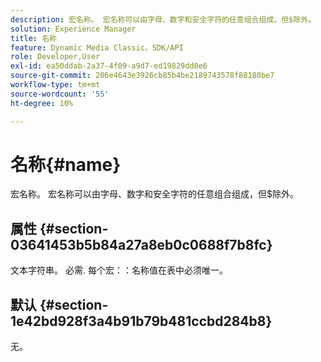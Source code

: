 ```yaml
---
description: 宏名称。 宏名称可以由字母、数字和安全字符的任意组合组成，但$除外。
solution: Experience Manager
title: 名称
feature: Dynamic Media Classic，SDK/API
role: Developer,User
exl-id: ea50ddab-2a37-4f09-a9d7-ed19829dd0e6
source-git-commit: 206e4643e3926cb85b4be2189743578f88180be7
workflow-type: tm+mt
source-wordcount: '55'
ht-degree: 10%

---
```


# 名称{#name}

宏名称。 宏名称可以由字母、数字和安全字符的任意组合组成，但$除外。

## 属性 {#section-03641453b5b84a27a8eb0c0688f7b8fc}

文本字符串。 必需. 每个宏：：名称值在表中必须唯一。

## 默认 {#section-1e42bd928f3a4b91b79b481ccbd284b8}

无。
